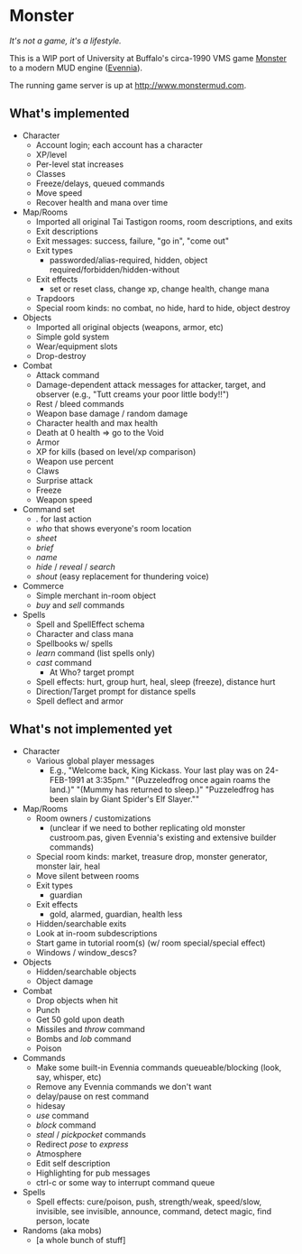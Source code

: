 # Monster

*It's not a game, it's a lifestyle.*

This is a WIP port of University at Buffalo's circa-1990 VMS game [Monster](http://www.skrenta.com/monster/) to a modern MUD engine ([Evennia](https://github.com/evennia/evennia)).

The running game server is up at http://www.monstermud.com.

## What's implemented

* Character
  * Account login; each account has a character
  * XP/level
  * Per-level stat increases 
  * Classes
  * Freeze/delays, queued commands
  * Move speed
  * Recover health and mana over time
* Map/Rooms
  * Imported all original Tai Tastigon rooms, room descriptions, and exits
  * Exit descriptions
  * Exit messages: success, failure, "go in", "come out"
  * Exit types
    * passworded/alias-required, hidden, object required/forbidden/hidden-without
  * Exit effects
    * set or reset class, change xp, change health, change mana
  * Trapdoors
  * Special room kinds: no combat, no hide, hard to hide, object destroy
* Objects
  * Imported all original objects (weapons, armor, etc)
  * Simple gold system
  * Wear/equipment slots
  * Drop-destroy
* Combat
  * Attack command
  * Damage-dependent attack messages for attacker, target, and observer (e.g., "Tutt creams your poor little body!!")
  * Rest / bleed commands
  * Weapon base damage / random damage
  * Character health and max health
  * Death at 0 health => go to the Void
  * Armor
  * XP for kills (based on level/xp comparison)
  * Weapon use percent
  * Claws
  * Surprise attack
  * Freeze
  * Weapon speed  
* Command set
  * *.* for last action
  * *who* that shows everyone's room location
  * *sheet*
  * *brief*
  * *name* 
  * *hide* / *reveal* / *search*
  * *shout* (easy replacement for thundering voice)
* Commerce
  * Simple merchant in-room object
  * *buy* and *sell* commands
* Spells
  * Spell and SpellEffect schema
  * Character and class mana
  * Spellbooks w/ spells
  * *learn* command (list spells only)
  * *cast* command
    * At Who? target prompt
  * Spell effects: hurt, group hurt, heal, sleep (freeze), distance hurt
  * Direction/Target prompt for distance spells
  * Spell deflect and armor


## What's not implemented yet

* Character
  * Various global player messages
    * E.g., "Welcome back, King Kickass.  Your last play was on 24-FEB-1991 at 3:35pm." "(Puzzeledfrog once again roams the land.)" "(Mummy has returned to sleep.)" "Puzzeledfrog has been slain by Giant Spider's Elf Slayer.""
* Map/Rooms
  * Room owners / customizations
    * (unclear if we need to bother replicating old monster custroom.pas, given Evennia's existing and extensive builder commands)
  * Special room kinds: market, treasure drop, monster generator, monster lair, heal
  * Move silent between rooms
  * Exit types
    * guardian
  * Exit effects
    * gold, alarmed, guardian, health less
  * Hidden/searchable exits
  * Look at in-room subdescriptions
  * Start game in tutorial room(s) (w/ room special/special effect)
  * Windows / window_descs?
* Objects
  * Hidden/searchable objects
  * Object damage
* Combat
  * Drop objects when hit
  * Punch
  * Get 50 gold upon death
  * Missiles and *throw* command
  * Bombs and *lob* command
  * Poison
* Commands
  * Make some built-in Evennia commands queueable/blocking (look, say, whisper, etc)
  * Remove any Evennia commands we don't want
  * delay/pause on rest command
  * hidesay
  * *use* command
  * *block* command
  * *steal* / *pickpocket* commands
  * Redirect *pose* to *express*
  * Atmosphere
  * Edit self description
  * Highlighting for pub messages
  * ctrl-c or some way to interrupt command queue
* Spells
  * Spell effects: cure/poison, push, strength/weak, speed/slow, invisible, see invisible, announce, command, detect magic, find person, locate
* Randoms (aka mobs)
  * [a whole bunch of stuff]

  